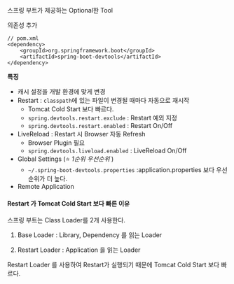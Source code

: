 스프링 부트가 제공하는 Optional한 Tool


의존성 추가
```
// pom.xml
<dependency>
    <groupId>org.springframework.boot</groupId>
    <artifactId>spring-boot-devtools</artifactId>
</dependency>
```

**특징**

- 캐시 설정을 개발 환경에 맞게 변경
- Restart : `classpath`에 있는 파일이 변경될 때마다 자동으로 재시작
    - Tomcat Cold Start 보다 빠르다.
    - `spring.devtools.restart.exclude` : Restart 예외 지정
    - `spring.devtools.restart.enabled` : Restart On/Off
- LiveReload : Restart 시 Browser 자동 Refresh
    - Browser Plugin 필요
    - `spring.devtools.liveload.enabled` : LiveReload On/Off
- Global Settings (⭐ *1순위 우선순위* )
    - `~/.spring-boot-devtools.properties` :application.properties 보다 우선순위가 더 높다.
- Remote Application

#### Restart 가 Tomcat Cold Start 보다 빠른 이유

스프링 부트는 Class Loader를 2개 사용한다.

1. Base Loader : Library, Dependency 를 읽는 Loader

2. Restart Loader : Application 을 읽는 Loader

Restart Loader 를 사용하여 Restart가 실행되기 때문에 Tomcat Cold Start 보다 빠르다.